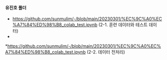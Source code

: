 #### 유진호 폴더

* https://github.com/sunmulim/-/blob/main/20230301/%EC%9C%A0%EC%A7%84%ED%98%B8_colab_test.ipynb (2-1. 훈련 데이터와 테스트 데이터)
* 
*https://github.com/sunmulim/-/blob/main/20230301/%EC%9C%A0%EC%A7%84%ED%98%B8_colab_test.ipynb (2-2. 데이터 전처리)
